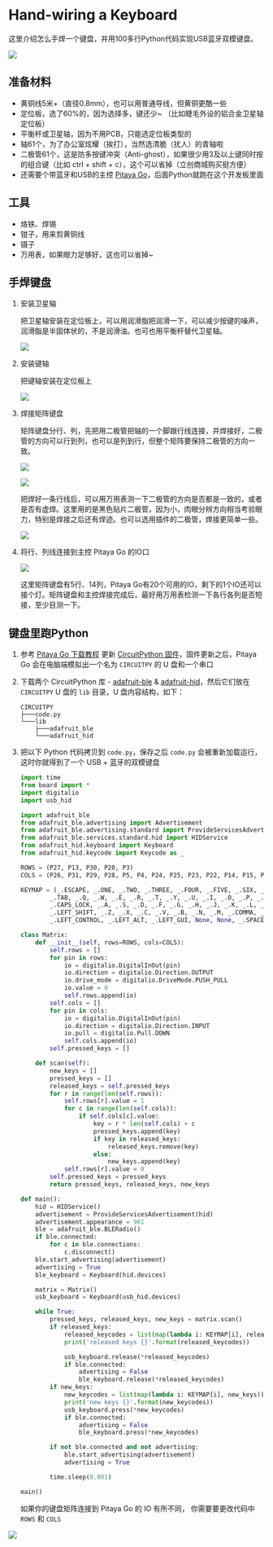 Hand-wiring a Keyboard
======================

这里介绍怎么手焊一个键盘，并用100多行Python代码实现USB蓝牙双模键盘。

![](img/python-inside-keyboard.png)

## 准备材料
+ 黄铜线5米+（直径0.8mm），也可以用普通导线，但黄铜更酷一些
+ 定位板，选了60%的，因为选择多，键还少~ （比如睫毛外设的铝合金卫星轴定位板）
+ 平衡杆或卫星轴，因为不用PCB，只能选定位板类型的
+ 轴61个，为了办公室炫耀（挨打），当然选清脆（扰人）的青轴啦
+ 二极管61个，这是防多按键冲突（Anti-ghost），如果很少用3及以上键同时按的组合键（比如 ctrl + shift + c），这个可以省掉（立创商城购买挺方便）
+ 还需要个带蓝牙和USB的主控 [Pitaya Go](https://github.com/makerdiary/pitaya-go)，后面Python就跑在这个开发板里面


## 工具
+ 烙铁、焊锡
+ 钳子，用来剪黄铜线
+ 镊子
+ 万用表，如果眼力足够好，这也可以省掉~

## 手焊键盘
1.  安装卫星轴

    把卫星轴安装在定位板上，可以用润滑脂把润滑一下，可以减少按键的噪声，润滑脂是半固体状的，不是润滑油。也可也用平衡杆替代卫星轴。

    ![](https://gitee.com/makerdiary/python-keyboard/raw/master/img/grease.jpg)

2.  安装键轴

    把键轴安装在定位板上

    ![](https://gitee.com/makerdiary/python-keyboard/raw/master/img/switch.jpg)

3.  焊接矩阵键盘

    矩阵键盘分行、列，先把用二极管把轴的一个脚跟行线连接，并焊接好，二极管的方向可以行到列，也可以是列到行，但整个矩阵要保持二极管的方向一致。

    
    ![](img/rows2.jpg)

    ![](img/rows.jpg)

    把焊好一条行线后，可以用万用表测一下二极管的方向是否都是一致的，或者是否有虚焊。这里用的是黑色贴片二极管，因为小，肉眼分辨方向相当考验眼力，特别是焊接之后还有焊迹。也可以选用插件的二极管，焊接更简单一些。

    ![](img/rows-cols.jpg)

4.  将行、列线连接到主控 Pitaya Go 的IO口

    ![](img/pitaya-go.jpg)

    这里矩阵键盘有5行、14列，Pitaya Go有20个可用的IO，剩下的1个IO还可以接个灯。矩阵键盘和主控焊接完成后，最好用万用表检测一下各行各列是否短接，至少目测一下。

## 键盘里跑Python

1.  参考 [Pitaya Go 下载教程](https://wiki.makerdiary.com/pitaya-go/programming/) 更新 [CircuitPython 固件](firmware/circuitpython-5.3.0-pitaya-go.hex)，固件更新之后，Pitaya Go 会在电脑端模拟出一个名为 `CIRCUITPY` 的 U 盘和一个串口
2.  下载两个 CircuitPython 库 - [adafruit-ble](https://github.com/adafruit/Adafruit_CircuitPython_BLE) & [adafruit-hid](https://github.com/adafruit/Adafruit_CircuitPython_HID)，然后它们放在 `CIRCUITPY` U 盘的 `lib` 目录，U 盘内容结构，如下：

    ```
    CIRCUITPY
    ├───code.py
    └───lib
        ├───adafruit_ble
        └───adafruit_hid
    ```

3.  把以下 Python 代码拷贝到 `code.py`，保存之后 `code.py` 会被重新加载运行，这时你就得到了一个 USB + 蓝牙的双模键盘


    ```python
    import time
    from board import *
    import digitalio
    import usb_hid

    import adafruit_ble
    from adafruit_ble.advertising import Advertisement
    from adafruit_ble.advertising.standard import ProvideServicesAdvertisement
    from adafruit_ble.services.standard.hid import HIDService
    from adafruit_hid.keyboard import Keyboard
    from adafruit_hid.keycode import Keycode as _

    ROWS = (P27, P13, P30, P20, P3)
    COLS = (P26, P31, P29, P28, P5, P4, P24, P25, P23, P22, P14, P15, P16, P17)

    KEYMAP = (_.ESCAPE, _.ONE, _.TWO, _.THREE, _.FOUR, _.FIVE, _.SIX, _.SEVEN, _.EIGHT, _.NINE, _.ZERO, _.MINUS, _.EQUALS, _.BACKSPACE,
            _.TAB, _.Q, _.W, _.E, _.R, _.T, _.Y, _.U, _.I, _.O, _.P, _.LEFT_BRACKET, _.RIGHT_BRACKET, _.BACKSLASH,
            _.CAPS_LOCK, _.A, _.S, _.D, _.F, _.G, _.H, _.J, _.K, _.L, _.SEMICOLON, _.QUOTE, None, _.ENTER,
            _.LEFT_SHIFT, _.Z, _.X, _.C, _.V, _.B, _.N, _.M, _.COMMA, _.PERIOD, _.FORWARD_SLASH, None, _.RIGHT_SHIFT, None,
            _.LEFT_CONTROL, _.LEFT_ALT, _.LEFT_GUI, None, None, _.SPACE, None, None, _.RIGHT_ALT, _.RIGHT_GUI, _.APPLICATION, _.RIGHT_CONTROL, None, None)

    class Matrix:
        def __init__(self, rows=ROWS, cols=COLS):
            self.rows = []
            for pin in rows:
                io = digitalio.DigitalInOut(pin)
                io.direction = digitalio.Direction.OUTPUT
                io.drive_mode = digitalio.DriveMode.PUSH_PULL
                io.value = 0
                self.rows.append(io)
            self.cols = []
            for pin in cols:
                io = digitalio.DigitalInOut(pin)
                io.direction = digitalio.Direction.INPUT
                io.pull = digitalio.Pull.DOWN
                self.cols.append(io)
            self.pressed_keys = []

        def scan(self):
            new_keys = []
            pressed_keys = []
            released_keys = self.pressed_keys
            for r in range(len(self.rows)):
                self.rows[r].value = 1
                for c in range(len(self.cols)):
                    if self.cols[c].value:
                        key = r * len(self.cols) + c
                        pressed_keys.append(key)
                        if key in released_keys:
                            released_keys.remove(key)
                        else:
                            new_keys.append(key)
                self.rows[r].value = 0
            self.pressed_keys = pressed_keys
            return pressed_keys, released_keys, new_keys

    def main():
        hid = HIDService()
        advertisement = ProvideServicesAdvertisement(hid)
        advertisement.appearance = 961
        ble = adafruit_ble.BLERadio()
        if ble.connected:
            for c in ble.connections:
                c.disconnect()
        ble.start_advertising(advertisement)
        advertising = True
        ble_keyboard = Keyboard(hid.devices)

        matrix = Matrix()
        usb_keyboard = Keyboard(usb_hid.devices)

        while True:
            pressed_keys, released_keys, new_keys = matrix.scan()
            if released_keys:
                released_keycodes = list(map(lambda i: KEYMAP[i], released_keys))
                print('released keys {}'.format(released_keycodes))

                usb_keyboard.release(*released_keycodes)
                if ble.connected:
                    advertising = False
                    ble_keyboard.release(*released_keycodes)
            if new_keys:
                new_keycodes = list(map(lambda i: KEYMAP[i], new_keys))
                print('new keys {}'.format(new_keycodes))
                usb_keyboard.press(*new_keycodes)
                if ble.connected:
                    advertising = False
                    ble_keyboard.press(*new_keycodes)

            if not ble.connected and not advertising:
                ble.start_advertising(advertisement)
                advertising = True

            time.sleep(0.001)

    main()
    ```

    如果你的键盘矩阵连接到 Pitaya Go 的 IO 有所不同， 你需要要更改代码中 `ROWS` 和 `COLS`


![](img/colorful-keyboard.jpg)
